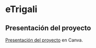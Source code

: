 # eTrigali

## Presentación del proyecto

[Presentación del proyecto](https://www.canva.com/design/DAFtLa90Y5g/hfpBiFyKO_-vv-mgCCOl8Q/edit?utm_content=DAFtLa90Y5g&utm_campaign=designshare&utm_medium=link2&utm_source=sharebutton "Proyecto de digitalización de Trigali - eTrigali") en Canva.
